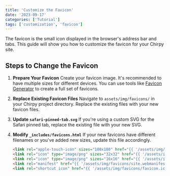 ```yaml
---
title: 'Customize the Favicon'
date: '2023-09-17'
categories: ['Tutorial']
tags: ['customization', 'favicon']
---
```


The favicon is the small icon displayed in the browser's address bar and tabs. This guide will show you how to customize the favicon for your Chirpy site.

## Steps to Change the Favicon

1. **Prepare Your Favicon**
   Create your favicon image. It's recommended to have multiple sizes for different devices. You can use tools like [Favicon Generator](https://realfavicongenerator.net/) to create a full set of favicons.

2. **Replace Existing Favicon Files**
   Navigate to `assets/img/favicons/` in your Chirpy project directory. Replace the existing files with your new favicon files.

3. **Update `safari-pinned-tab.svg`**
   If you're using a custom SVG for the Safari pinned tab, replace the existing file with your new SVG.

4. **Modify `_includes/favicons.html`**
   If your new favicons have different filenames or you've added new sizes, update this file accordingly.

   ```html
   <link rel="apple-touch-icon" sizes="180x180" href="{{ '/assets/img/favicons/apple-touch-icon.png' | relative_url }}">
   <link rel="icon" type="image/png" sizes="32x32" href="{{ '/assets/img/favicons/favicon-32x32.png' | relative_url }}">
   <link rel="icon" type="image/png" sizes="16x16" href="{{ '/assets/img/favicons/favicon-16x16.png' | relative_url }}">
   <link rel="manifest" href="{{ '/assets/img/favicons/site.webmanifest' | relative_url }}">
   <link rel="shortcut icon" href="{{ '/assets/img/favicons/favicon.ico' | relative_url }}">